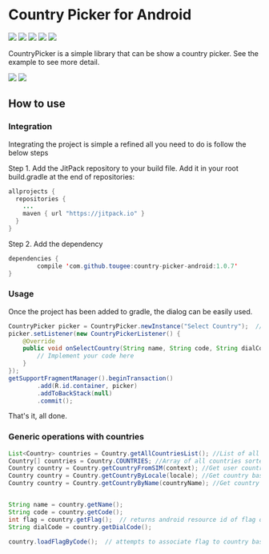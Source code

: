 

# Country Picker for Android



[![](https://img.shields.io/badge/API-9%2B-blue.svg?style=flat)](https://android-arsenal.com/api?level=9) [![](https://jitpack.io/v/mukeshsolanki/country-picker-android.svg)](https://jitpack.io/#mukeshsolanki/country-picker-android) [![](https://img.shields.io/badge/Android%20Arsenal-Country%20Picker-brightgreen.svg?style=flat)](http://android-arsenal.com/details/3/3561) [![](https://travis-ci.org/mukeshsolanki/country-picker-android.svg?branch=master)](https://travis-ci.org/mukeshsolanki/country-picker-android) [![](https://img.shields.io/badge/paypal-donate-yellow.svg)](https://www.paypal.me/mukeshsolanki)

CountryPicker is a simple library that can be show a country picker. See the example to see more detail.

![](https://raw.githubusercontent.com/Tougee/country-picker-android/master/Screenshot_1.jpg)
![](https://raw.githubusercontent.com/Tougee/country-picker-android/master/Screenshot_2.jpg)

## How to use

### Integration

Integrating the project is simple a refined all you need to do is follow the below steps

Step 1\. Add the JitPack repository to your build file. Add it in your root build.gradle at the end of repositories:

```java
allprojects {
  repositories {
    ...
    maven { url "https://jitpack.io" }
  }
}
```

Step 2\. Add the dependency

```java
dependencies {
        compile 'com.github.tougee:country-picker-android:1.0.7'
}
```

### Usage

Once the project has been added to gradle, the dialog can be easily used.

```java
CountryPicker picker = CountryPicker.newInstance("Select Country");  // dialog title
picker.setListener(new CountryPickerListener() {
    @Override
    public void onSelectCountry(String name, String code, String dialCode, int flagDrawableResID) {
        // Implement your code here
    }
});
getSupportFragmentManager().beginTransaction()
        .add(R.id.container, picker)
        .addToBackStack(null)
        .commit();
```

That's it, all done.

### Generic operations with countries

```java
List<Country> countries = Country.getAllCountriesList(); //List of all countries
Country[] countries = Country.COUNTRIES; //Array of all countries sorted by ISO code
Country country = Country.getCountryFromSIM(context); //Get user country based on SIM card
Country country = Country.getCountryByLocale(locale); //Get country based on Locale
Country country = Country.getCountryByName(countryName); //Get country by its name


String name = country.getName();
String code = country.getCode();
int flag = country.getFlag();  // returns android resource id of flag or -1, if none is associated
String dialCode = country.getDialCode();

country.loadFlagByCode();  // attempts to associate flag to country based on its ISO code. Used if you create your own instance of Country.class
```
